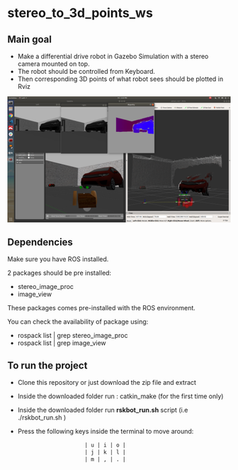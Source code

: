 # stereo_to_3d_points_ws #

## Main goal ##
* Make a differential drive robot in Gazebo Simulation with a stereo camera mounted on top.
* The robot should be controlled from Keyboard.
* Then corresponding 3D points of what robot sees should be plotted in Rviz

<img src="screenshot.png" width="900" >

## Dependencies ##
Make sure you have ROS installed.

2 packages should be pre installed:
* stereo\_image_proc
* image_view

These packages comes pre-installed with the ROS environment.

You can check the availability of package using:
* rospack list | grep stereo\_image_proc
* rospack list | grep image_view

## To run the project ##
* Clone this repository or just download the zip file and extract
* Inside the downloaded folder run : catkin_make  (for the first time only)
* Inside the downloaded folder run **rskbot_run.sh** script (i.e  ./rskbot_run.sh )
* Press the following keys inside the terminal to move around:

                           | u | i | o |
                           | j | k | l |
                           | m | , | . |





